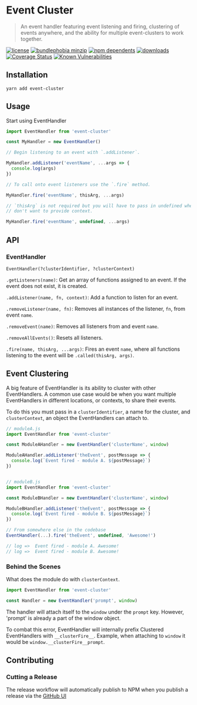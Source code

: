 # Event Cluster

> An event handler featuring event listening and firing, clustering of events
> anywhere, and the ability for multiple event-clusters to work together.

[![license](https://badgen.net/badge/license/MIT/blue)](https://www.npmjs.com/package/event-cluster)
[![bundlephobia minzip](https://badgen.net/bundlephobia/minzip/event-cluster)](https://bundlephobia.com/result?p=event-cluster)
[![npm dependents](https://badgen.net/npm/dependents/event-cluster)](https://www.npmjs.com/package/event-cluster?activeTab=dependents)
[![downloads](https://badgen.net/npm/dt/event-cluster)](https://www.npmjs.com/package/event-cluster)
[![Coverage Status](https://coveralls.io/repos/github/MaximDevoir/event-cluster/badge.svg?branch=master)](https://coveralls.io/github/MaximDevoir/event-cluster?branch=master)
[![Known Vulnerabilities](https://snyk.io/test/github/MaximDevoir/event-cluster/badge.svg)](https://snyk.io/test/github/MaximDevoir/event-cluster)

## Installation

```shell
yarn add event-cluster
```

## Usage

Start using EventHandler

```javascript
import EventHandler from 'event-cluster'

const MyHandler = new EventHandler()

// Begin listening to an event with `.addListener`.

MyHandler.addListener('eventName', ...args => {
  console.log(args)
})

// To call onto event listeners use the `.fire` method.

MyHandler.fire('eventName', thisArg, ...args)

// `thisArg` is not required but you will have to pass in undefined when you
// don't want to provide context.

MyHandler.fire('eventName', undefined, ...args)
```

## API

### EventHandler

`EventHandler(?clusterIdentifier, ?clusterContext)`

`.getListeners(name)`: Get an array of functions assigned to an event. If the
event does not exist, it is created.

`.addListener(name, fn, context)`: Add a function to listen for an event.

`.removeListener(name, fn)`: Removes all instances of the listener, `fn`, from
event `name`.

`.removeEvent(name)`: Removes all listeners from and event `name`.

`.removeAllEvents()`: Resets all listeners.

`.fire(name, thisArg, ...args)`: Fires an event `name`, where all functions
listening to the event will be `.called(thisArg, args)`.

## Event Clustering

A big feature of EventHandler is its ability to cluster with other
EventHandlers. A common use case would be when you want multiple EventHandlers
in different locations, or contexts, to share their events.

To do this you must pass in a `clusterIdentifier`, a name for the cluster, and
`clusterContext`, an object the EventHandlers can attach to.

```javascript
// moduleA.js
import EventHandler from 'event-cluster'

const ModuleAHandler = new EventHandler('clusterName', window)

ModuleAHandler.addListener('theEvent', postMessage => {
  console.log(`Event fired - module A. ${postMessage}`)
})


// moduleB.js
import EventHandler from 'event-cluster'

const ModuleBHandler = new EventHandler('clusterName', window)

ModuleBHandler.addListener('theEvent', postMessage => {
  console.log(`Event fired - module B. ${postMessage}`)
})

// From somewhere else in the codebase
EventHandler(...).fire('theEvent', undefined, 'Awesome!')

// log =>  Event fired - module A. Awesome!
// log =>  Event fired - module B. Awesome!
```

### Behind the Scenes

What does the module do with `clusterContext`.

```javascript
import EventHandler from 'event-cluster'

const Handler = new EventHandler('prompt', window)
```

The handler will attach itself to the `window` under the `prompt` key. However,
'prompt' is already a part of the window object.

To combat this error, EventHandler will internally prefix Clustered
EventHandlers with `__clusterFire__`. Example, when attaching to `window` it
would be `window.__clusterFire__prompt`.

## Contributing

### Cutting a Release

The release workflow will automatically publish to NPM when you publish a
release via the [GitHub
UI](https://help.github.com/en/github/administering-a-repository/creating-releases)
